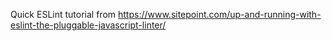 Quick ESLint tutorial from https://www.sitepoint.com/up-and-running-with-eslint-the-pluggable-javascript-linter/
